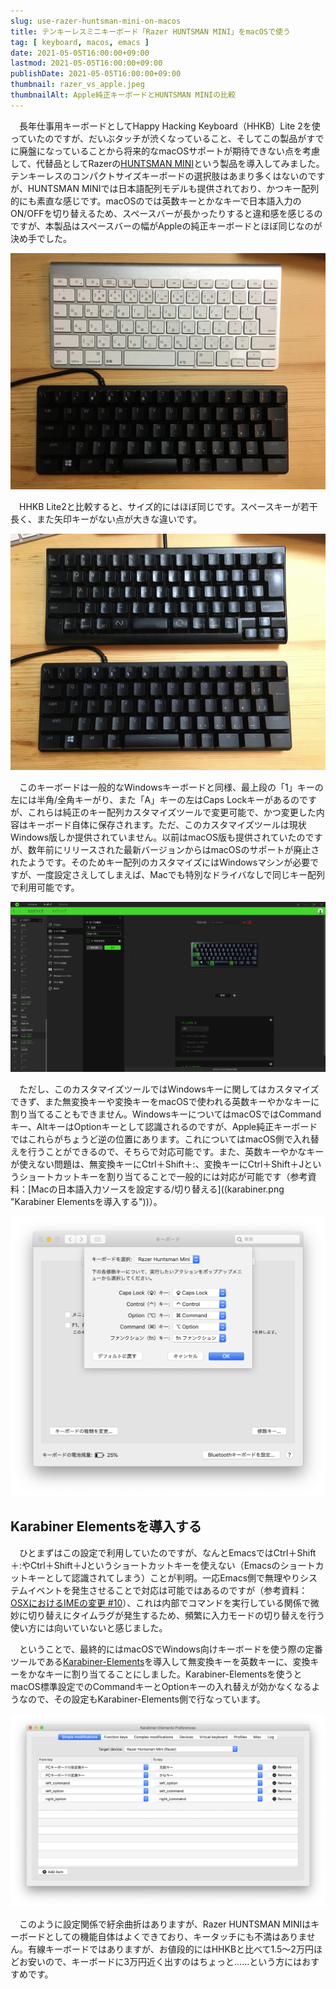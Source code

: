 ```yaml
---
slug: use-razer-huntsman-mini-on-macos
title: テンキーレスミニキーボード「Razer HUNTSMAN MINI」をmacOSで使う
tag: [ keyboard, macos, emacs ]
date: 2021-05-05T16:00:00+09:00
lastmod: 2021-05-05T16:00:00+09:00
publishDate: 2021-05-05T16:00:00+09:00
thumbnail: razer_vs_apple.jpeg
thumbnailAlt: Apple純正キーボードとHUNTSMAN MINIの比較
---
```


　長年仕事用キーボードとしてHappy Hacking Keyboard（HHKB）Lite 2を使っていたのですが、だいぶタッチが渋くなっていること、そしてこの製品がすでに廃盤になっていることから将来的なmacOSサポートが期待できない点を考慮して、代替品としてRazerの[HUNTSMAN MINI](https://www2.razer.com/jp-jp/store/razer-huntsman-mini)という製品を導入してみました。テンキーレスのコンパクトサイズキーボードの選択肢はあまり多くはないのですが、HUNTSMAN MINIでは日本語配列モデルも提供されており、かつキー配列的にも素直な感じです。macOSのでは英数キーとかなキーで日本語入力のON/OFFを切り替えるため、スペースバーが長かったりすると違和感を感じるのですが、本製品はスペースバーの幅がAppleの純正キーボードとほぼ同じなのが決め手でした。

![Apple純正キーボードとHUNTSMAN MINIの比較](razer_vs_apple.jpeg "Apple純正キーボードとHUNTSMAN MINIの比較")

　HHKB Lite2と比較すると、サイズ的にはほぼ同じです。スペースキーが若干長く、また矢印キーがない点が大きな違いです。

![HHKB Lite2とHUNTSMAN MINIの比較](hhkb_vs_razer.jpeg "HHKB Lite2とHUNTSMAN MINIの比較")

　このキーボードは一般的なWindowsキーボードと同様、最上段の「1」キーの左には半角/全角キーがり、また「A」キーの左はCaps Lockキーがあるのですが、これらは純正のキー配列カスタマイズツールで変更可能で、かつ変更した内容はキーボード自体に保存されます。ただ、このカスタマイズツールは現状Windows版しか提供されていません。以前はmacOS版も提供されていたのですが、数年前にリリースされた最新バージョンからはmacOSのサポートが廃止されたようです。そのためキー配列のカスタマイズにはWindowsマシンが必要ですが、一度設定さえしてしまえば、Macでも特別なドライバなしで同じキー配列で利用可能です。

![設定ツールRazer Synapse 3](synapse.png "設定ツールRazer Synapse 3")

　ただし、このカスタマイズツールではWindowsキーに関してはカスタマイズできず、また無変換キーや変換キーをmacOSで使われる英数キーやかなキーに割り当てることもできません。WindowsキーについてはmacOSではCommandキー、AltキーはOptionキーとして認識されるのですが、Apple純正キーボードではこれらがちょうど逆の位置にあります。これについてはmacOS側で入れ替えを行うことができるので、そちらで対応可能です。また、英数キーやかなキーが使えない問題は、無変換キーにCtrl＋Shift＋:、変換キーにCtrl＋Shift＋Jというショートカットキーを割り当てることで一般的には対応が可能です（参考資料：[Macの日本語入力ソースを設定する/切り替える]((karabiner.png "Karabiner Elementsを導入する"))）。

![macOSのキーボード設定](macos_keyboard_config.png "macOSのキーボード設定")

## Karabiner Elementsを導入する

　ひとまずはこの設定で利用していたのですが、なんとEmacsではCtrl＋Shift＋:やCtrl＋Shift＋Jというショートカットキーを使えない（Emacsのショートカットキーとして認識されてしまう）ことが判明。一応Emacs側で無理やりシステムイベントを発生させることで対応は可能ではあるのですが（参考資料：[OSXにおけるIMEの変更 #10](https://github.com/emacs-jp/issues/issues/10)）、これは内部でコマンドを実行している関係で微妙に切り替えにタイムラグが発生するため、頻繁に入力モードの切り替えを行う使い方には向いていないと感じました。

　ということで、最終的にはmacOSでWindows向けキーボードを使う際の定番ツールである[Karabiner-Elements](https://karabiner-elements.pqrs.org/)を導入して無変換キーを英数キーに、変換キーをかなキーに割り当てることにしました。Karabiner-Elementsを使うとmacOS標準設定でのCommandキーとOptionキーの入れ替えが効かなくなるようなので、その設定もKarabiner-Elements側で行なっています。

![Karabiner-Elementsの設定](karabiner.png "Karabiner-Elementsの設定")

　このように設定関係で紆余曲折はありますが、Razer HUNTSMAN MINIはキーボードとしての機能自体はよくできており、キータッチにも不満はありません。有線キーボードではありますが、お値段的にはHHKBと比べて1.5〜2万円ほどお安いので、キーボードに3万円近く出すのはちょっと……という方にはおすすめです。
